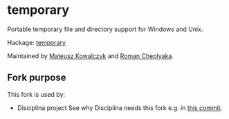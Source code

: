temporary
=========

Portable temporary file and directory support for Windows and Unix.

Hackage: [temporary](http://hackage.haskell.org/package/temporary)

Maintained by [Mateusz Kowalczyk](https://github.com/Fuuzetsu) and
[Roman Cheplyaka](https://github.com/feuerbach).

## Fork purpose

This fork is used by:

* Disciplina project
See why Disciplina needs this fork e.g. in [this commit](https://github.com/serokell/temporary/commit/102ed4671dd78c5d271f09756681aac2a41b6717).
